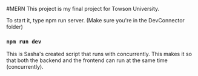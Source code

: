 #MERN
This project is my final project for Towson University.

To start it, type npm run server. (Make sure you're in the DevConnector folder)

### `npm run dev`

This is Sasha's created script that runs with concurrently. This makes it so that both the backend and the frontend can run at the same time (concurrently).